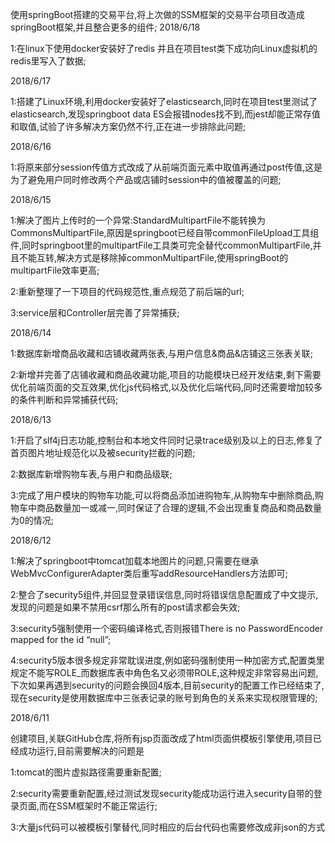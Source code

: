 使用springBoot搭建的交易平台,将上次做的SSM框架的交易平台项目改造成springBoot框架,并且整合更多的组件;
2018/6/18

1:在linux下使用docker安装好了redis 并且在项目test类下成功向Linux虚拟机的redis里写入了数据;

2018/6/17

1:搭建了Linux环境,利用docker安装好了elasticsearch,同时在项目test里测试了elasticsearch,发现springboot data ES会报错nodes找不到,而jest却能正常存值和取值,试验了许多解决方案仍然不行,正在进一步排除此问题;

2018/6/16

1:将原来部分session传值方式改成了从前端页面元素中取值再通过post传值,这是为了避免用户同时修改两个产品或店铺时session中的值被覆盖的问题;

2018/6/15

1:解决了图片上传时的一个异常:StandardMultipartFile不能转换为CommonsMultipartFile,原因是springboot已经自带commonFileUpload工具组件,同时springboot里的multipartFile工具类可完全替代commonMultipartFile,并且不能互转,解决方式是移除掉commonMultipartFile,使用springBoot的multipartFile效率更高;

2:重新整理了一下项目的代码规范性,重点规范了前后端的url;

3:service层和Controller层完善了异常捕获;

2018/6/14

1:数据库新增商品收藏和店铺收藏两张表,与用户信息&商品&店铺这三张表关联;

2:新增并完善了店铺收藏和商品收藏功能,项目的功能模块已经开发结束,剩下需要优化前端页面的交互效果,优化js代码格式,以及优化后端代码,同时还需要增加较多的条件判断和异常捕获代码;


2018/6/13

1:开启了slf4j日志功能,控制台和本地文件同时记录trace级别及以上的日志,修复了首页图片地址规范化以及被security拦截的问题;

2:数据库新增购物车表,与用户和商品级联;

3:完成了用户模块的购物车功能,可以将商品添加进购物车,从购物车中删除商品,购物车中商品数量加一或减一,同时保证了合理的逻辑,不会出现重复商品和商品数量为0的情况;

2018/6/12

1:解决了springboot中tomcat加载本地图片的问题,只需要在继承WebMvcConfigurerAdapter类后重写addResourceHandlers方法即可;

2:整合了security5组件,并回显登录错误信息,同时将错误信息配置成了中文提示,发现的问题是如果不禁用csrf那么所有的post请求都会失效;

3:security5强制使用一个密码编译格式,否则报错There is no PasswordEncoder mapped for the id “null”;

4:security5版本很多规定非常耽误进度,例如密码强制使用一种加密方式,配置类里规定不能写ROLE_而数据库表中角色名又必须带ROLE,这种规定非常容易出问题,下次如果再遇到security的问题会换回4版本,目前security的配置工作已经结束了,现在security是使用数据库中三张表记录的账号到角色的关系来实现权限管理的;

2018/6/11

创建项目,关联GitHub仓库,将所有jsp页面改成了html页面供模板引擎使用,项目已经成功运行,目前需要解决的问题是
 
1:tomcat的图片虚拟路径需要重新配置;

2:security需要重新配置,经过测试发现security能成功运行进入security自带的登录页面,而在SSM框架时不能正常运行;

3:大量js代码可以被模板引擎替代,同时相应的后台代码也需要修改成非json的方式

